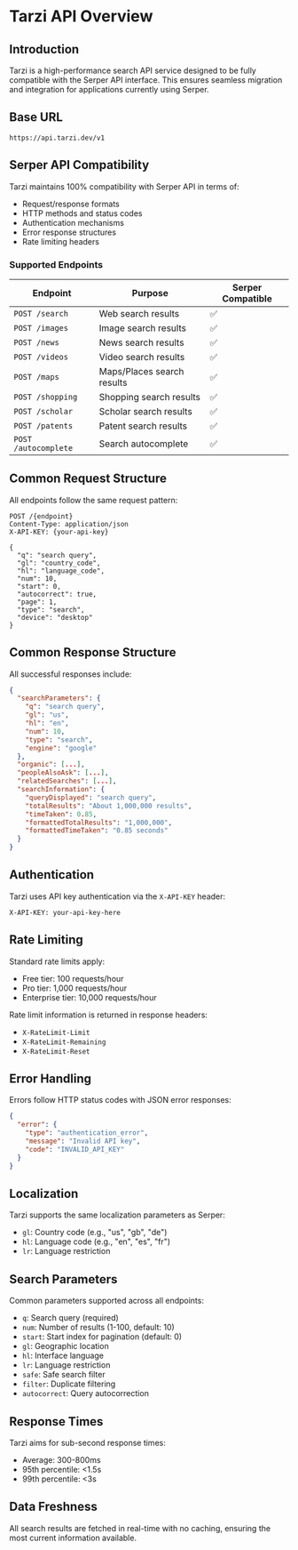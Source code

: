 # Tarzi API Overview

## Introduction

Tarzi is a high-performance search API service designed to be fully compatible with the Serper API interface. This ensures seamless migration and integration for applications currently using Serper.

## Base URL

```
https://api.tarzi.dev/v1
```

## Serper API Compatibility

Tarzi maintains 100% compatibility with Serper API in terms of:
- Request/response formats
- HTTP methods and status codes
- Authentication mechanisms
- Error response structures
- Rate limiting headers

### Supported Endpoints

| Endpoint | Purpose | Serper Compatible |
|----------|---------|-------------------|
| `POST /search` | Web search results | ✅ |
| `POST /images` | Image search results | ✅ |
| `POST /news` | News search results | ✅ |
| `POST /videos` | Video search results | ✅ |
| `POST /maps` | Maps/Places search results | ✅ |
| `POST /shopping` | Shopping search results | ✅ |
| `POST /scholar` | Scholar search results | ✅ |
| `POST /patents` | Patent search results | ✅ |
| `POST /autocomplete` | Search autocomplete | ✅ |

## Common Request Structure

All endpoints follow the same request pattern:

```http
POST /{endpoint}
Content-Type: application/json
X-API-KEY: {your-api-key}

{
  "q": "search query",
  "gl": "country_code",
  "hl": "language_code",
  "num": 10,
  "start": 0,
  "autocorrect": true,
  "page": 1,
  "type": "search",
  "device": "desktop"
}
```

## Common Response Structure

All successful responses include:

```json
{
  "searchParameters": {
    "q": "search query",
    "gl": "us",
    "hl": "en",
    "num": 10,
    "type": "search",
    "engine": "google"
  },
  "organic": [...],
  "peopleAlsoAsk": [...],
  "relatedSearches": [...],
  "searchInformation": {
    "queryDisplayed": "search query",
    "totalResults": "About 1,000,000 results",
    "timeTaken": 0.85,
    "formattedTotalResults": "1,000,000",
    "formattedTimeTaken": "0.85 seconds"
  }
}
```

## Authentication

Tarzi uses API key authentication via the `X-API-KEY` header:

```http
X-API-KEY: your-api-key-here
```

## Rate Limiting

Standard rate limits apply:
- Free tier: 100 requests/hour
- Pro tier: 1,000 requests/hour  
- Enterprise tier: 10,000 requests/hour

Rate limit information is returned in response headers:
- `X-RateLimit-Limit`
- `X-RateLimit-Remaining`
- `X-RateLimit-Reset`

## Error Handling

Errors follow HTTP status codes with JSON error responses:

```json
{
  "error": {
    "type": "authentication_error",
    "message": "Invalid API key",
    "code": "INVALID_API_KEY"
  }
}
```

## Localization

Tarzi supports the same localization parameters as Serper:
- `gl`: Country code (e.g., "us", "gb", "de")
- `hl`: Language code (e.g., "en", "es", "fr")
- `lr`: Language restriction

## Search Parameters

Common parameters supported across all endpoints:
- `q`: Search query (required)
- `num`: Number of results (1-100, default: 10)
- `start`: Start index for pagination (default: 0)
- `gl`: Geographic location
- `hl`: Interface language
- `lr`: Language restriction
- `safe`: Safe search filter
- `filter`: Duplicate filtering
- `autocorrect`: Query autocorrection

## Response Times

Tarzi aims for sub-second response times:
- Average: 300-800ms
- 95th percentile: <1.5s
- 99th percentile: <3s

## Data Freshness

All search results are fetched in real-time with no caching, ensuring the most current information available.